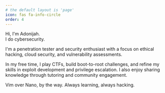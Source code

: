 ```yaml
---
# the default layout is 'page'
icon: fas fa-info-circle
order: 4
---
```

Hi, I'm Adonijah.  
I do cybersecurity.  

I'm a penetration tester and security enthusiast with a focus on ethical hacking, cloud security, and vulnerability assessments.  

In my free time, I play CTFs, build boot-to-root challenges, and refine my skills in exploit development and privilege escalation. I also enjoy sharing knowledge through tutoring and community engagement.

Vim over Nano, by the way. 
Always learning, always hacking.  
